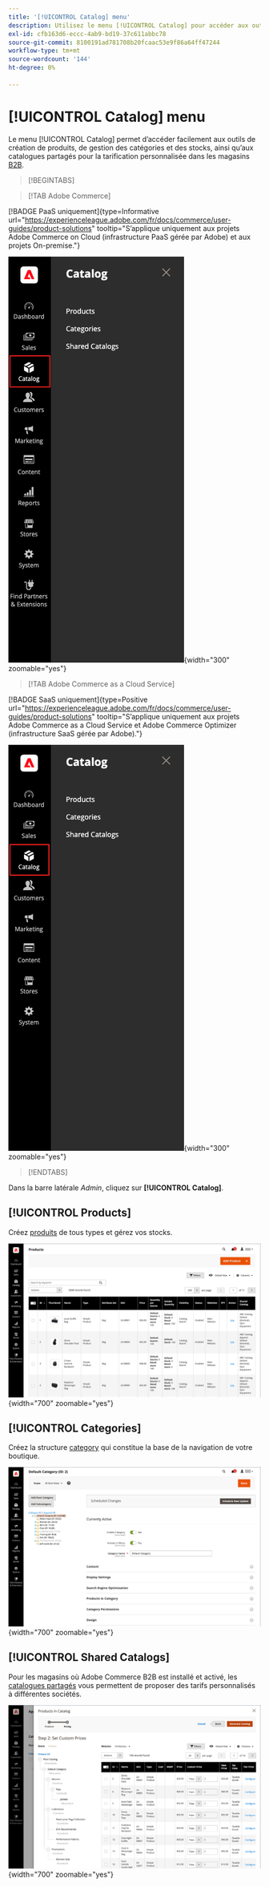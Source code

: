 ```yaml
---
title: '[!UICONTROL Catalog] menu'
description: Utilisez le menu [!UICONTROL Catalog] pour accéder aux outils de création de produits, de catégories et de gestion des stocks.
exl-id: cfb163d6-eccc-4ab9-bd19-37c611abbc78
source-git-commit: 8100191ad781708b20fcaac53e9f86a64ff47244
workflow-type: tm+mt
source-wordcount: '144'
ht-degree: 0%

---
```


# [!UICONTROL Catalog] menu

Le menu [!UICONTROL Catalog] permet d’accéder facilement aux outils de création de produits, de gestion des catégories et des stocks, ainsi qu’aux catalogues partagés pour la tarification personnalisée dans les magasins [B2B](https://experienceleague.adobe.com/docs/commerce-admin/b2b/introduction.html?lang=fr).

>[!BEGINTABS]

>[!TAB Adobe Commerce]

[!BADGE PaaS uniquement]{type=Informative url="https://experienceleague.adobe.com/fr/docs/commerce/user-guides/product-solutions" tooltip="S’applique uniquement aux projets Adobe Commerce on Cloud (infrastructure PaaS gérée par Adobe) et aux projets On-premise."}

![Menu Catalogue](./assets/admin-menu-catalog.png){width="300" zoomable="yes"}

>[!TAB Adobe Commerce as a Cloud Service]

[!BADGE SaaS uniquement]{type=Positive url="https://experienceleague.adobe.com/fr/docs/commerce/user-guides/product-solutions" tooltip="S’applique uniquement aux projets Adobe Commerce as a Cloud Service et Adobe Commerce Optimizer (infrastructure SaaS gérée par Adobe)."}

![Menu Catalogue](./assets/admin-menu-catalog-accs.png){width="300" zoomable="yes"}

>[!ENDTABS]

Dans la barre latérale _Admin_, cliquez sur **[!UICONTROL Catalog]**.

## [!UICONTROL Products]

Créez [produits](products-list.md) de tous types et gérez vos stocks.

![Grille des produits](./assets/products-grid.png){width="700" zoomable="yes"}

## [!UICONTROL Categories]

Créez la structure [category](categories.md) qui constitue la base de la navigation de votre boutique.

![Espace de travail des catégories](./assets/category-workspace.png){width="700" zoomable="yes"}

## [!UICONTROL Shared Catalogs]

Pour les magasins où Adobe Commerce B2B est installé et activé, les [catalogues partagés](https://experienceleague.adobe.com/docs/commerce-admin/b2b/shared-catalogs/catalog-shared.html?lang=fr) vous permettent de proposer des tarifs personnalisés à différentes sociétés.

![Produits de catalogue partagé](./assets/shared-catalog-setup.png){width="700" zoomable="yes"}
